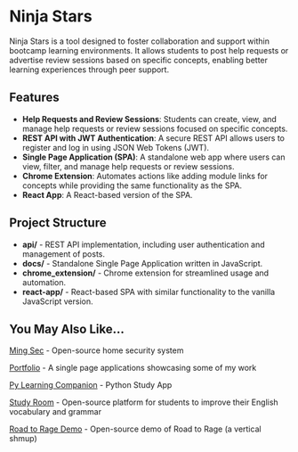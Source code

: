 # Ninja Stars

Ninja Stars is a tool designed to foster collaboration and support within bootcamp learning environments. It allows students to post help requests or advertise review sessions based on specific concepts, enabling better learning experiences through peer support.

## Features

- **Help Requests and Review Sessions**:
  Students can create, view, and manage help requests or review sessions focused on specific concepts.
- **REST API with JWT Authentication**:
  A secure REST API allows users to register and log in using JSON Web Tokens (JWT).
- **Single Page Application (SPA)**:
  A standalone web app where users can view, filter, and manage help requests or review sessions.
- **Chrome Extension**:
  Automates actions like adding module links for concepts while providing the same functionality as the SPA.
- **React App**:
  A React-based version of the SPA.

## Project Structure

- **api/** - REST API implementation, including user authentication and management of posts.
- **docs/** - Standalone Single Page Application written in JavaScript.
- **chrome_extension/** - Chrome extension for streamlined usage and automation.
- **react-app/** - React-based SPA with similar functionality to the vanilla JavaScript version.

## You May Also Like...

[Ming Sec](https://github.com/TMDStudios/MingSec 'Ming Sec') - Open-source home security system

[Portfolio](https://tmdstudios.github.io/ 'Portfolio') - A single page applications showcasing some of my work

[Py Learning Companion](https://www.amazon.com/dp/B08RLPC9LR 'Py Learning Companion') - Python Study App

[Study Room](https://github.com/TMDStudios/StudyRoom 'Study Room') - Open-source platform for students to improve their English vocabulary and grammar

[Road to Rage Demo](https://github.com/TMDStudios/rtr 'Road to Rage Demo') - Open-source demo of Road to Rage (a vertical shmup)